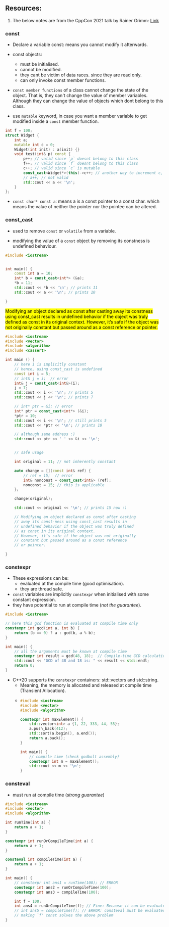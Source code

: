 ## Resources:
1. The below notes are from the CppCon 2021 talk by Rainer Grimm: [Link](https://www.youtube.com/watch?v=tA6LbPyYdco)


### const
- Declare a variable const: means you cannot modify it afterwards.

- const objects:

    - must be initialised.
    - cannot be modified.
    - they cant be victim of data races. since they are read only.
    - can only invoke const member functions.

- `const member functions` of a class cannot change the state of the object.
That is, they can't change the value of member variables. 
Although they can change the value of objects which dont belong to this class.

- use `mutable` keyword, in case you want a member variable to get modified inside a `const` member function.

```cpp
int f = 100;
struct Widget {
    int a;
    mutable int c = 0;
    Widget(int init) : a(init) {}
    void test(int& p) const {
        p++; // valid since `p` doesnt belong to this class
        f++; // valid since `f` doesnt belong to this class
        c++; // valid since `c` is mutable
        const_cast<Widget*>(this)->c++; // another way to increment c, without mutable.
        // a++; // not valid
        std::cout << a << '\n';
    }
};
```

- `const char* const a`: means a is a const pointer to a const char. which means the value of neither the pointer nor the pointee can be altered.


### const_cast
- used to remove `const` or `volatile` from a variable. 

- modifying the value of  a `const` object by removing its constness is undefined behaviour.

```cpp
#include <iostream>


int main() {
    const int a = 10;
    int* b = const_cast<int*> (&a);
    *b = 11;
    std::cout << *b << '\n'; // prints 11
    std::cout << a << '\n'; // prints 10

}
```

<mark> Modifying an object declared as const after casting away its 
constness using const_cast results in undefined behavior if the 
object was truly defined as const in its original context. However, 
it’s safe if the object was not originally constant but passed 
around as a const reference or pointer. </mark>


```cpp
#include <iostream>
#include <vector>
#include <algorithm>
#include <cassert>

int main () {
    // here i is implicitly constant
    // hence, using const_cast is undefined
    const int i = 5;
    // int& j = i;  // error
    int& j = const_cast<int&>(i);
    j = 7;
    std::cout << i << '\n'; // prints 5
    std::cout << j << '\n'; // prints 7

    // int* ptr = &i; // error
    int* ptr = const_cast<int*> (&i);
    *ptr = 10;
    std::cout << i << '\n'; // still prints 5
    std::cout << *ptr << '\n'; // prints 10

    // although same address :)
    std::cout << ptr << ' ' << &i << '\n';


    // safe usage

    int original = 11; // not inherently constant

    auto change = [](const int& ref) {
        // ref = 15;  // error
        int& nonconst = const_cast<int&> (ref);
        nonconst = 15; // this is applicable
    };

    change(original);

    std::cout << original << '\n'; // prints 15 now :)

    // Modifying an object declared as const after casting 
    // away its const-ness using const_cast results in 
    // undefined behavior if the object was truly defined 
    // as const in its original context. 
    // However, it’s safe if the object was not originally 
    // constant but passed around as a const reference 
    // or pointer.

}
```

### constexpr
- These expressions can be:
    - evaluated at the compile time (good optimisation).
    - they are thread safe.
- `const` variables are implicitly `constexpr` when initialised with some constant expression.
- they have potential to run at compile time (*not the guarantee*).

```cpp
#include <iostream>

// here this gcd function is evaluated at compile time only
constexpr int gcd(int a, int b) {
    return (b == 0) ? a : gcd(b, a % b);
}

int main() {
    // all the arguments must be known at compile time
    constexpr int result = gcd(48, 18);  // Compile-time GCD calculation
    std::cout << "GCD of 48 and 18 is: " << result << std::endl;
    return 0;
}
```
- C++20 supports the `constexpr` containers: std::vectors and std::string. 
    - Meaning, the memory is allocated and released at compile time (Transient Allocation).
    -   ```cpp
        #include <iostream>
        #include <vector>
        #include <algorithm>

        constexpr int maxElement() {
            std::vector<int> a {1, 22, 333, 44, 55};
            a.push_back(412);
            std::sort(a.begin(), a.end());
            return a.back();
        }

        int main() {
            // compile time (check godbolt assembly)
            constexpr int m = maxElement();
            std::cout << m << '\n';
        }
        ```
    
### consteval
- must run at compile time (*strong guarantee*)

```cpp
#include <iostream>
#include <vector>
#include <algorithm>

int runTime(int a) {
    return a + 1;
}

constexpr int runOrCompileTime(int a) {
    return a + 1;
}

consteval int compileTime(int a) {
    return a + 1;
}

int main() {
    // constexpr int ans1 = runTime(100); // ERROR
    constexpr int ans2 = runOrCompileTime(100);
    constexpr int ans3 = compileTime(100);

    int f = 100;
    int ans4 = runOrCompileTime(f); // Fine: Because it can be evaluated at runtime too!
    // int ans5 = compileTime(f); // ERROR: consteval must be evaluated at compile time, but `f' is not const
    // making `f' const solves the above problem
}
```

